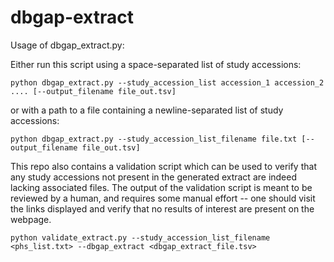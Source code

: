 # dbgap-extract

Usage of dbgap_extract.py:

Either run this script using a space-separated list of study accessions:

`python dbgap_extract.py --study_accession_list accession_1 accession_2 .... [--output_filename file_out.tsv]`

or with a path to a file containing a newline-separated list of study accessions:

`python dbgap_extract.py --study_accession_list_filename file.txt [--output_filename file_out.tsv]`

This repo also contains a validation script which can be used to verify that any study accessions not present in the generated extract are indeed lacking associated files. The output of the validation script is meant to be reviewed by a human, and requires some manual effort -- one should visit the links displayed and verify that no results of interest are present on the webpage.

`python validate_extract.py --study_accession_list_filename <phs_list.txt> --dbgap_extract <dbgap_extract_file.tsv>`
